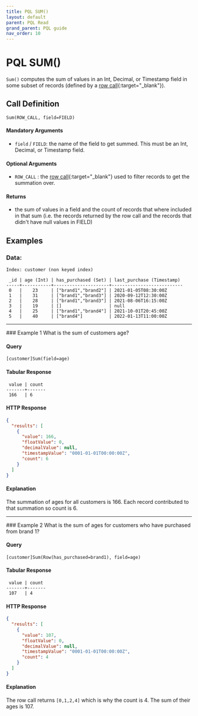 ```yaml
---
title: PQL SUM()
layout: default
parent: PQL Read
grand_parent: PQL guide
nav_order: 10
---
```


# PQL SUM()

`Sum()` computes the sum of values in an Int, Decimal, or Timestamp field in some subset of records (defined by a [row call](/pql-guide/pql-introduction#row-calls){:target="_blank"}).

## Call Definition
```
Sum(ROW_CALL, field=FIELD)
```

#### Mandatory Arguments
 - `field` / `FIELD`: the name of the field to get summed. This must be an Int, Decimal, or Timestamp field.

#### Optional Arguments
 - `ROW_CALL` : the [row call](/pql-guide/pql-introduction#row-calls){:target="_blank"} used to filter records to get the summation over.

#### Returns
- the sum of values in a field and the count of records that where included in that sum (i.e. the records returned by the row call and the records that didn't have null values in FIELD)

## Examples

### Data:
```
Index: customer (non keyed index)

 _id | age (Int) | has_purchased (Set) | last_purchase (Timestamp)
-----+-----------+---------------------+---------------------------
 0   |    23     | ["brand1","brand2"] | 2021-01-05T08:30:00Z
 1   |    31     | ["brand1","brand3"] | 2020-09-12T12:30:00Z
 2   |    28     | ["brand1","brand3"] | 2021-08-06T16:15:00Z
 3   |    19     | []                  | null
 4   |    25     | ["brand1","brand4"] | 2021-10-01T20:45:00Z
 5   |    40     | ["brand4"]          | 2022-01-13T11:00:00Z
```
<hr>
### Example 1
What is the sum of customers age?

#### Query
```
[customer]Sum(field=age)
```
#### Tabular Response
```
 value | count
-------+-------
 166   | 6
```
#### HTTP Response
```json
{
  "results": [
    {
      "value": 166,
      "floatValue": 0,
      "decimalValue": null,
      "timestampValue": "0001-01-01T00:00:00Z",
      "count": 6
    }
  ]
}
```
#### Explanation
The summation of ages for all customers is 166. Each record contributed to that summation so count is 6.

<hr>
### Example 2
What is the sum of ages for customers who have purchased from brand 1?

#### Query
```
[customer]Sum(Row(has_purchased=brand1), field=age)
```
#### Tabular Response
```
 value | count
-------+-------
 107   | 4
```

#### HTTP Response
```json
{
  "results": [
    {
      "value": 107,
      "floatValue": 0,
      "decimalValue": null,
      "timestampValue": "0001-01-01T00:00:00Z",
      "count": 4
    }
  ]
}
```

#### Explanation
The row call returns `[0,1,2,4]` which is why the count is 4. The sum of their ages is 107.
